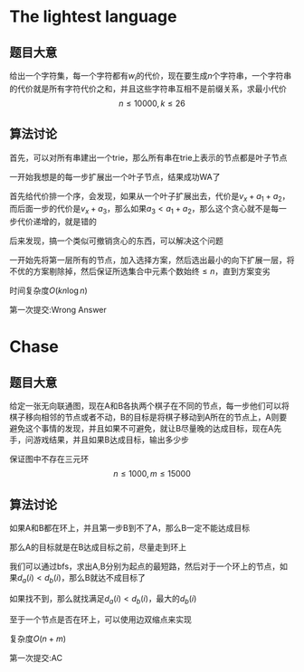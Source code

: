 # The lightest language

## 题目大意

给出一个字符集，每一个字符都有$w_i$的代价，现在要生成$n$个字符串，一个字符串的代价就是所有字符代价之和，并且这些字符串互相不是前缀关系，求最小代价
$$
n\leq 10000,k\leq 26
$$

## 算法讨论

首先，可以对所有串建出一个trie，那么所有串在trie上表示的节点都是叶子节点

一开始我想是的每一步扩展出一个叶子节点，结果成功WA了

首先给代价排一个序，会发现，如果从一个叶子扩展出去，代价是$v_x+a_1+a_2$，而后面一步的代价是$v_x+a_3$，那么如果$a_3<a_1+a_2$，那么这个贪心就不是每一步代价递增的，就是错的

后来发现，搞一个类似可撤销贪心的东西，可以解决这个问题

一开始先将第一层所有的节点，加入选择方案，然后选出最小的向下扩展一层，将不优的方案剔除掉，然后保证所选集合中元素个数始终$\leq n$，直到方案变劣

时间复杂度$O(kn\log n)$

第一次提交:Wrong Answer

# Chase

## 题目大意

给定一张无向联通图，现在A和B各执两个棋子在不同的节点，每一步他们可以将棋子移向相邻的节点或者不动，B的目标是将棋子移动到A所在的节点上，A则要避免这个事情的发现，并且如果不可避免，就让B尽量晚的达成目标，现在A先手，问游戏结果，并且如果B达成目标，输出多少步

保证图中不存在三元环
$$
n\leq 1000,m\leq 15000
$$


## 算法讨论

如果A和B都在环上，并且第一步B到不了A，那么B一定不能达成目标

那么A的目标就是在B达成目标之前，尽量走到环上

我们可以通过bfs，求出A,B分别为起点的最短路，然后对于一个环上的节点，如果$d_a(i)<d_b(i)$，那么B就达不成目标了

如果找不到，那么就找满足$d_a(i)<d_b(i)$，最大的$d_b(i)$

至于一个节点是否在环上，可以使用边双缩点来实现

复杂度$O(n+m)$

第一次提交:AC